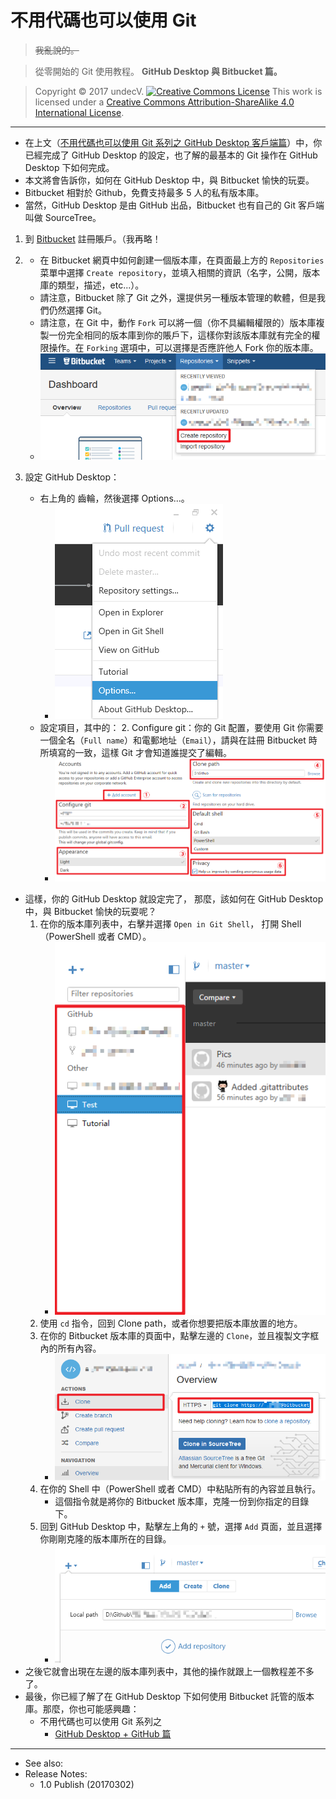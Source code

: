# 不用代碼也可以使用 Git

> ~~我亂說的。~~

> 從零開始的 Git 使用教程。
> **GitHub Desktop 與 Bitbucket 篇。**

> Copyright © 2017 undecV.
> [![Creative Commons License](https://i.creativecommons.org/l/by-sa/4.0/88x31.png)](http://creativecommons.org/licenses/by-sa/4.0/)
> This work is licensed under a [Creative Commons Attribution-ShareAlike 4.0 International License](http://creativecommons.org/licenses/by-sa/4.0/).

------

- 在上文（[不用代碼也可以使用 Git 系列之 GitHub Desktop 客戶端篇](GHDt_V1.md)）中，你已經完成了 GitHub Desktop 的設定，也了解的最基本的 Git 操作在 GitHub Desktop 下如何完成。
- 本文將會告訴你，如何在 GitHub Desktop 中，與 Bitbucket 愉快的玩耍。
- Bitbucket 相對於 Github，免費支持最多 5 人的私有版本庫。
- 當然，GitHub Desktop 是由 GitHub 出品，Bitbucket 也有自己的 Git 客戶端叫做 SourceTree。

1. 到 [Bitbucket](https://bitbucket.org/) 註冊賬戶。（我再略！

2. - 在 Bitbucket 網頁中如何創建一個版本庫，在頁面最上方的 `Repositories` 菜單中選擇 `Create repository`，並填入相關的資訊（名字，公開，版本庫的類型，描述，etc...）。
   - 請注意，Bitbucket 除了 Git 之外，還提供另一種版本管理的軟體，但是我們仍然選擇 Git。
   - 請注意，在 Git 中，動作 `Fork` 可以將一個（你不具編輯權限的）版本庫複製一份完全相同的版本庫到你的賬戶下，這樣你對該版本庫就有完全的權限操作。在 `Forking` 選項中，可以選擇是否應許他人 Fork 你的版本庫。
   - ![Options](GHDt+Bb_V1/P_00.png)

3. 設定 GitHub Desktop： 
   - 右上角的 齒輪，然後選擇 Options...。
     - ![Options](GHDt_V1/P_01.png)
   - 設定項目，其中的：
     2. Configure git：你的 Git 配置，要使用 Git 你需要一個全名（`Full name`）和電郵地址（`Email`），請與在註冊 Bitbucket 時所填寫的一致，這樣 Git 才會知道誰提交了編輯。
     - ![Options](GHDt_V1/P_02.png)

- 這樣，你的 GitHub Desktop 就設定完了，
  那麼，該如何在 GitHub Desktop 中，與 Bitbucket 愉快的玩耍呢？
  1. 在你的版本庫列表中，右擊并選擇 `Open in Git Shell`， 打開 Shell（PowerShell 或者 CMD）。
     - ![Options](GHDt+Bb_V1/P_01.png)
  2. 使用 `cd` 指令，回到 Clone path，或者你想要把版本庫放置的地方。
  3. 在你的 Bitbucket 版本庫的頁面中，點擊左邊的 `Clone`，並且複製文字框內的所有內容。
     - ![Options](GHDt+Bb_V1/P_02.png)
  4. 在你的 Shell 中（PowerShell 或者 CMD）中粘貼所有的內容並且執行。
     - 這個指令就是將你的 Bitbucket 版本庫，克隆一份到你指定的目錄下。
  5. 回到 GitHub Desktop 中，點擊左上角的 `+` 號，選擇 `Add` 頁面，並且選擇你剛剛克隆的版本庫所在的目錄。
     - ![Options](GHDt+Bb_V1/P_03.png)
- 之後它就會出現在左邊的版本庫列表中，其他的操作就跟上一個教程差不多了。
- 最後，你已經了解了在 GitHub Desktop 下如何使用 Bitbucket 託管的版本庫。那麼，你也可能感興趣：
  - 不用代碼也可以使用 Git 系列之
    - [GitHub Desktop + GitHub 篇](GHDt+GH_V1.md) 

------

- See also:
- Release Notes:
  - 1.0 Publish (20170302)